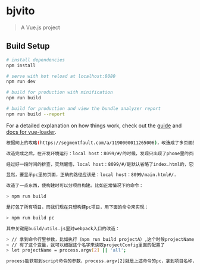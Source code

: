 # bjvito

> A Vue.js project

## Build Setup

``` bash
# install dependencies
npm install

# serve with hot reload at localhost:8080
npm run dev

# build for production with minification
npm run build

# build for production and view the bundle analyzer report
npm run build --report
```

For a detailed explanation on how things work, check out the [guide](http://vuejs-templates.github.io/webpack/) and [docs for vue-loader](http://vuejs.github.io/vue-loader).

``` bash
根据网上的攻略(https://segmentfault.com/a/1190000011265006)，改造成了多页面的开发环境（其实原理就是webpack的多入口）。

改造完成之后，在开发环境运行：local host：8099/#/的时候，发现只出现了phone里的页面，pc里的页面显示不出来。

经过好一段时间的排查，突然醒悟，local host：8099/#/是默认省略了index.html的，它完整的路径应该是：local host：8099/index.html#/.

显然，要显示pc里的页面，正确的路径应该是：local host：8099/main.html#/.
```

``` bash
改造了一点东西，使构建时可以分项目构建。比如正常情况下的命令：

> npm run build

是打包了所有项目。而我们现在只想构建pc项目，用下面的命令来实现：

> npm run build pc

其中关键是build/utils.js里对webpack入口的改造：

> // 拿到命令行里参数，比如执行（npm run build projectA）,这个时候projectName就等于projectA
> // 有了这个变量，就可以根据这个名字来读取projectConfig里面的配置了
> let projectName = process.argv[2] || 'all';

process能获取到script命令的参数，process.argv[2]就是上述命令的pc，拿到项目名称，我们就能做一些操作了。
```